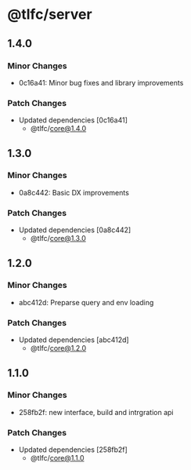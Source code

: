 # @tlfc/server

## 1.4.0

### Minor Changes

- 0c16a41: Minor bug fixes and library improvements

### Patch Changes

- Updated dependencies [0c16a41]
  - @tlfc/core@1.4.0

## 1.3.0

### Minor Changes

- 0a8c442: Basic DX improvements

### Patch Changes

- Updated dependencies [0a8c442]
  - @tlfc/core@1.3.0

## 1.2.0

### Minor Changes

- abc412d: Preparse query and env loading

### Patch Changes

- Updated dependencies [abc412d]
  - @tlfc/core@1.2.0

## 1.1.0

### Minor Changes

- 258fb2f: new interface, build and intrgration api

### Patch Changes

- Updated dependencies [258fb2f]
  - @tlfc/core@1.1.0
